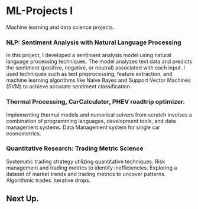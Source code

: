 # ML-Projects I

Machine learning and data science projects. 


### NLP: Sentiment Analysis with Natural Language Processing

In this project, I developed a sentiment analysis model using natural language processing techniques. The model analyzes text data and predicts the sentiment (positive, negative, or neutral) associated with each input. I used techniques such as text preprocessing, feature extraction, and machine learning algorithms like Naive Bayes and Support Vector Machines (SVM) to achieve accurate sentiment classification.

### Thermal Processing, CarCalculator, PHEV roadtrip optimizer. 

Implementing thermal models and numerical solvers from scratch involves a combination of programming languages, development tools, and data management systems. Data Management system for single car econometrics. 

### Quantitative Research: Trading Metric Science

Systematic trading strategy utilizing quantitative techniques.
Risk management and trading metrics to identify inefficiencies.
Exploring a dataset of market trends and trading metrics to uncover patterns. 
Algorithmic trades: iterative drops. 


## Next Up. 
